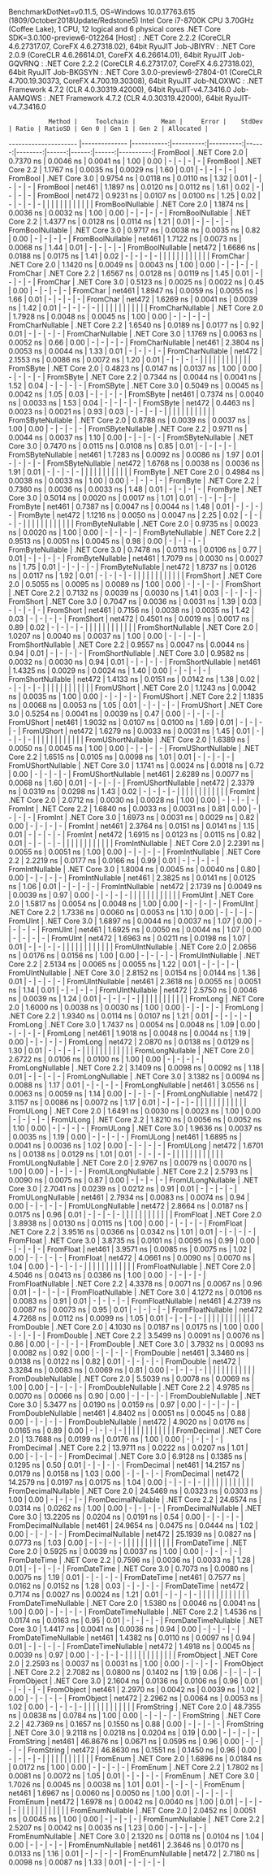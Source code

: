 
BenchmarkDotNet=v0.11.5, OS=Windows 10.0.17763.615 (1809/October2018Update/Redstone5)
Intel Core i7-8700K CPU 3.70GHz (Coffee Lake), 1 CPU, 12 logical and 6 physical cores
.NET Core SDK=3.0.100-preview6-012264
  [Host]     : .NET Core 2.2.2 (CoreCLR 4.6.27317.07, CoreFX 4.6.27318.02), 64bit RyuJIT
  Job-JBIYRV : .NET Core 2.0.9 (CoreCLR 4.6.26614.01, CoreFX 4.6.26614.01), 64bit RyuJIT
  Job-GQVRNQ : .NET Core 2.2.2 (CoreCLR 4.6.27317.07, CoreFX 4.6.27318.02), 64bit RyuJIT
  Job-BKGSYN : .NET Core 3.0.0-preview6-27804-01 (CoreCLR 4.700.19.30373, CoreFX 4.700.19.30308), 64bit RyuJIT
  Job-NLOXWC : .NET Framework 4.7.2 (CLR 4.0.30319.42000), 64bit RyuJIT-v4.7.3416.0
  Job-AAMQWS : .NET Framework 4.7.2 (CLR 4.0.30319.42000), 64bit RyuJIT-v4.7.3416.0


               Method |     Toolchain |       Mean |     Error |    StdDev | Ratio | RatioSD | Gen 0 | Gen 1 | Gen 2 | Allocated |
--------------------- |-------------- |-----------:|----------:|----------:|------:|--------:|------:|------:|------:|----------:|
             FromBool | .NET Core 2.0 |  0.7370 ns | 0.0046 ns | 0.0041 ns |  1.00 |    0.00 |     - |     - |     - |         - |
             FromBool | .NET Core 2.2 |  1.1767 ns | 0.0035 ns | 0.0029 ns |  1.60 |    0.01 |     - |     - |     - |         - |
             FromBool | .NET Core 3.0 |  0.9754 ns | 0.0118 ns | 0.0110 ns |  1.32 |    0.01 |     - |     - |     - |         - |
             FromBool |        net461 |  1.1897 ns | 0.0120 ns | 0.0112 ns |  1.61 |    0.02 |     - |     - |     - |         - |
             FromBool |        net472 |  0.9231 ns | 0.0107 ns | 0.0100 ns |  1.25 |    0.02 |     - |     - |     - |         - |
                      |               |            |           |           |       |         |       |       |       |           |
     FromBoolNullable | .NET Core 2.0 |  1.1874 ns | 0.0036 ns | 0.0032 ns |  1.00 |    0.00 |     - |     - |     - |         - |
     FromBoolNullable | .NET Core 2.2 |  1.4377 ns | 0.0128 ns | 0.0114 ns |  1.21 |    0.01 |     - |     - |     - |         - |
     FromBoolNullable | .NET Core 3.0 |  0.9717 ns | 0.0038 ns | 0.0035 ns |  0.82 |    0.00 |     - |     - |     - |         - |
     FromBoolNullable |        net461 |  1.7122 ns | 0.0073 ns | 0.0068 ns |  1.44 |    0.01 |     - |     - |     - |         - |
     FromBoolNullable |        net472 |  1.6686 ns | 0.0188 ns | 0.0175 ns |  1.41 |    0.02 |     - |     - |     - |         - |
                      |               |            |           |           |       |         |       |       |       |           |
             FromChar | .NET Core 2.0 |  1.1420 ns | 0.0049 ns | 0.0043 ns |  1.00 |    0.00 |     - |     - |     - |         - |
             FromChar | .NET Core 2.2 |  1.6567 ns | 0.0128 ns | 0.0119 ns |  1.45 |    0.01 |     - |     - |     - |         - |
             FromChar | .NET Core 3.0 |  0.5123 ns | 0.0025 ns | 0.0022 ns |  0.45 |    0.00 |     - |     - |     - |         - |
             FromChar |        net461 |  1.8947 ns | 0.0059 ns | 0.0055 ns |  1.66 |    0.01 |     - |     - |     - |         - |
             FromChar |        net472 |  1.6269 ns | 0.0041 ns | 0.0039 ns |  1.42 |    0.01 |     - |     - |     - |         - |
                      |               |            |           |           |       |         |       |       |       |           |
     FromCharNullable | .NET Core 2.0 |  1.7928 ns | 0.0048 ns | 0.0045 ns |  1.00 |    0.00 |     - |     - |     - |         - |
     FromCharNullable | .NET Core 2.2 |  1.6540 ns | 0.0189 ns | 0.0177 ns |  0.92 |    0.01 |     - |     - |     - |         - |
     FromCharNullable | .NET Core 3.0 |  1.1769 ns | 0.0063 ns | 0.0052 ns |  0.66 |    0.00 |     - |     - |     - |         - |
     FromCharNullable |        net461 |  2.3804 ns | 0.0053 ns | 0.0044 ns |  1.33 |    0.01 |     - |     - |     - |         - |
     FromCharNullable |        net472 |  2.1553 ns | 0.0086 ns | 0.0072 ns |  1.20 |    0.01 |     - |     - |     - |         - |
                      |               |            |           |           |       |         |       |       |       |           |
            FromSByte | .NET Core 2.0 |  0.4823 ns | 0.0147 ns | 0.0137 ns |  1.00 |    0.00 |     - |     - |     - |         - |
            FromSByte | .NET Core 2.2 |  0.7344 ns | 0.0044 ns | 0.0041 ns |  1.52 |    0.04 |     - |     - |     - |         - |
            FromSByte | .NET Core 3.0 |  0.5049 ns | 0.0045 ns | 0.0042 ns |  1.05 |    0.03 |     - |     - |     - |         - |
            FromSByte |        net461 |  0.7374 ns | 0.0040 ns | 0.0033 ns |  1.53 |    0.04 |     - |     - |     - |         - |
            FromSByte |        net472 |  0.4463 ns | 0.0023 ns | 0.0021 ns |  0.93 |    0.03 |     - |     - |     - |         - |
                      |               |            |           |           |       |         |       |       |       |           |
    FromSByteNullable | .NET Core 2.0 |  0.8788 ns | 0.0039 ns | 0.0037 ns |  1.00 |    0.00 |     - |     - |     - |         - |
    FromSByteNullable | .NET Core 2.2 |  0.9711 ns | 0.0044 ns | 0.0037 ns |  1.10 |    0.00 |     - |     - |     - |         - |
    FromSByteNullable | .NET Core 3.0 |  0.7470 ns | 0.0115 ns | 0.0108 ns |  0.85 |    0.01 |     - |     - |     - |         - |
    FromSByteNullable |        net461 |  1.7283 ns | 0.0092 ns | 0.0086 ns |  1.97 |    0.01 |     - |     - |     - |         - |
    FromSByteNullable |        net472 |  1.6768 ns | 0.0038 ns | 0.0036 ns |  1.91 |    0.01 |     - |     - |     - |         - |
                      |               |            |           |           |       |         |       |       |       |           |
             FromByte | .NET Core 2.0 |  0.4984 ns | 0.0038 ns | 0.0033 ns |  1.00 |    0.00 |     - |     - |     - |         - |
             FromByte | .NET Core 2.2 |  0.7360 ns | 0.0036 ns | 0.0033 ns |  1.48 |    0.01 |     - |     - |     - |         - |
             FromByte | .NET Core 3.0 |  0.5014 ns | 0.0020 ns | 0.0017 ns |  1.01 |    0.01 |     - |     - |     - |         - |
             FromByte |        net461 |  0.7387 ns | 0.0047 ns | 0.0044 ns |  1.48 |    0.01 |     - |     - |     - |         - |
             FromByte |        net472 |  1.1216 ns | 0.0050 ns | 0.0047 ns |  2.25 |    0.02 |     - |     - |     - |         - |
                      |               |            |           |           |       |         |       |       |       |           |
     FromByteNullable | .NET Core 2.0 |  0.9735 ns | 0.0023 ns | 0.0020 ns |  1.00 |    0.00 |     - |     - |     - |         - |
     FromByteNullable | .NET Core 2.2 |  0.9513 ns | 0.0051 ns | 0.0045 ns |  0.98 |    0.00 |     - |     - |     - |         - |
     FromByteNullable | .NET Core 3.0 |  0.7478 ns | 0.0113 ns | 0.0106 ns |  0.77 |    0.01 |     - |     - |     - |         - |
     FromByteNullable |        net461 |  1.7079 ns | 0.0030 ns | 0.0027 ns |  1.75 |    0.01 |     - |     - |     - |         - |
     FromByteNullable |        net472 |  1.8737 ns | 0.0126 ns | 0.0117 ns |  1.92 |    0.01 |     - |     - |     - |         - |
                      |               |            |           |           |       |         |       |       |       |           |
            FromShort | .NET Core 2.0 |  0.5055 ns | 0.0095 ns | 0.0089 ns |  1.00 |    0.00 |     - |     - |     - |         - |
            FromShort | .NET Core 2.2 |  0.7132 ns | 0.0039 ns | 0.0030 ns |  1.41 |    0.03 |     - |     - |     - |         - |
            FromShort | .NET Core 3.0 |  0.7047 ns | 0.0036 ns | 0.0031 ns |  1.39 |    0.03 |     - |     - |     - |         - |
            FromShort |        net461 |  0.7156 ns | 0.0038 ns | 0.0035 ns |  1.42 |    0.03 |     - |     - |     - |         - |
            FromShort |        net472 |  0.4501 ns | 0.0019 ns | 0.0017 ns |  0.89 |    0.02 |     - |     - |     - |         - |
                      |               |            |           |           |       |         |       |       |       |           |
    FromShortNullable | .NET Core 2.0 |  1.0207 ns | 0.0040 ns | 0.0037 ns |  1.00 |    0.00 |     - |     - |     - |         - |
    FromShortNullable | .NET Core 2.2 |  0.9557 ns | 0.0047 ns | 0.0044 ns |  0.94 |    0.01 |     - |     - |     - |         - |
    FromShortNullable | .NET Core 3.0 |  0.9582 ns | 0.0032 ns | 0.0030 ns |  0.94 |    0.01 |     - |     - |     - |         - |
    FromShortNullable |        net461 |  1.4325 ns | 0.0029 ns | 0.0024 ns |  1.40 |    0.00 |     - |     - |     - |         - |
    FromShortNullable |        net472 |  1.4133 ns | 0.0151 ns | 0.0142 ns |  1.38 |    0.02 |     - |     - |     - |         - |
                      |               |            |           |           |       |         |       |       |       |           |
           FromUShort | .NET Core 2.0 |  1.1243 ns | 0.0042 ns | 0.0035 ns |  1.00 |    0.00 |     - |     - |     - |         - |
           FromUShort | .NET Core 2.2 |  1.1835 ns | 0.0068 ns | 0.0053 ns |  1.05 |    0.01 |     - |     - |     - |         - |
           FromUShort | .NET Core 3.0 |  0.5254 ns | 0.0041 ns | 0.0039 ns |  0.47 |    0.00 |     - |     - |     - |         - |
           FromUShort |        net461 |  1.9032 ns | 0.0107 ns | 0.0100 ns |  1.69 |    0.01 |     - |     - |     - |         - |
           FromUShort |        net472 |  1.6279 ns | 0.0033 ns | 0.0031 ns |  1.45 |    0.01 |     - |     - |     - |         - |
                      |               |            |           |           |       |         |       |       |       |           |
   FromUShortNullable | .NET Core 2.0 |  1.6389 ns | 0.0050 ns | 0.0045 ns |  1.00 |    0.00 |     - |     - |     - |         - |
   FromUShortNullable | .NET Core 2.2 |  1.6515 ns | 0.0105 ns | 0.0098 ns |  1.01 |    0.01 |     - |     - |     - |         - |
   FromUShortNullable | .NET Core 3.0 |  1.1741 ns | 0.0024 ns | 0.0018 ns |  0.72 |    0.00 |     - |     - |     - |         - |
   FromUShortNullable |        net461 |  2.6289 ns | 0.0077 ns | 0.0068 ns |  1.60 |    0.01 |     - |     - |     - |         - |
   FromUShortNullable |        net472 |  2.3379 ns | 0.0319 ns | 0.0298 ns |  1.43 |    0.02 |     - |     - |     - |         - |
                      |               |            |           |           |       |         |       |       |       |           |
              FromInt | .NET Core 2.0 |  2.0712 ns | 0.0030 ns | 0.0028 ns |  1.00 |    0.00 |     - |     - |     - |         - |
              FromInt | .NET Core 2.2 |  1.6840 ns | 0.0033 ns | 0.0031 ns |  0.81 |    0.00 |     - |     - |     - |         - |
              FromInt | .NET Core 3.0 |  1.6973 ns | 0.0031 ns | 0.0029 ns |  0.82 |    0.00 |     - |     - |     - |         - |
              FromInt |        net461 |  2.3764 ns | 0.0151 ns | 0.0141 ns |  1.15 |    0.01 |     - |     - |     - |         - |
              FromInt |        net472 |  1.6915 ns | 0.0123 ns | 0.0115 ns |  0.82 |    0.01 |     - |     - |     - |         - |
                      |               |            |           |           |       |         |       |       |       |           |
      FromIntNullable | .NET Core 2.0 |  2.2391 ns | 0.0055 ns | 0.0051 ns |  1.00 |    0.00 |     - |     - |     - |         - |
      FromIntNullable | .NET Core 2.2 |  2.2219 ns | 0.0177 ns | 0.0166 ns |  0.99 |    0.01 |     - |     - |     - |         - |
      FromIntNullable | .NET Core 3.0 |  1.8004 ns | 0.0045 ns | 0.0040 ns |  0.80 |    0.00 |     - |     - |     - |         - |
      FromIntNullable |        net461 |  2.3825 ns | 0.0141 ns | 0.0125 ns |  1.06 |    0.01 |     - |     - |     - |         - |
      FromIntNullable |        net472 |  2.1739 ns | 0.0049 ns | 0.0039 ns |  0.97 |    0.00 |     - |     - |     - |         - |
                      |               |            |           |           |       |         |       |       |       |           |
             FromUInt | .NET Core 2.0 |  1.5817 ns | 0.0054 ns | 0.0048 ns |  1.00 |    0.00 |     - |     - |     - |         - |
             FromUInt | .NET Core 2.2 |  1.7336 ns | 0.0060 ns | 0.0053 ns |  1.10 |    0.00 |     - |     - |     - |         - |
             FromUInt | .NET Core 3.0 |  1.6897 ns | 0.0044 ns | 0.0037 ns |  1.07 |    0.00 |     - |     - |     - |         - |
             FromUInt |        net461 |  1.6925 ns | 0.0050 ns | 0.0044 ns |  1.07 |    0.00 |     - |     - |     - |         - |
             FromUInt |        net472 |  1.6963 ns | 0.0211 ns | 0.0198 ns |  1.07 |    0.01 |     - |     - |     - |         - |
                      |               |            |           |           |       |         |       |       |       |           |
     FromUIntNullable | .NET Core 2.0 |  2.0656 ns | 0.0176 ns | 0.0156 ns |  1.00 |    0.00 |     - |     - |     - |         - |
     FromUIntNullable | .NET Core 2.2 |  2.5134 ns | 0.0065 ns | 0.0055 ns |  1.22 |    0.01 |     - |     - |     - |         - |
     FromUIntNullable | .NET Core 3.0 |  2.8152 ns | 0.0154 ns | 0.0144 ns |  1.36 |    0.01 |     - |     - |     - |         - |
     FromUIntNullable |        net461 |  2.3618 ns | 0.0055 ns | 0.0051 ns |  1.14 |    0.01 |     - |     - |     - |         - |
     FromUIntNullable |        net472 |  2.5750 ns | 0.0046 ns | 0.0039 ns |  1.24 |    0.01 |     - |     - |     - |         - |
                      |               |            |           |           |       |         |       |       |       |           |
             FromLong | .NET Core 2.0 |  1.6000 ns | 0.0038 ns | 0.0030 ns |  1.00 |    0.00 |     - |     - |     - |         - |
             FromLong | .NET Core 2.2 |  1.9340 ns | 0.0114 ns | 0.0107 ns |  1.21 |    0.01 |     - |     - |     - |         - |
             FromLong | .NET Core 3.0 |  1.7437 ns | 0.0054 ns | 0.0048 ns |  1.09 |    0.00 |     - |     - |     - |         - |
             FromLong |        net461 |  1.9018 ns | 0.0048 ns | 0.0044 ns |  1.19 |    0.00 |     - |     - |     - |         - |
             FromLong |        net472 |  2.0870 ns | 0.0138 ns | 0.0129 ns |  1.30 |    0.01 |     - |     - |     - |         - |
                      |               |            |           |           |       |         |       |       |       |           |
     FromLongNullable | .NET Core 2.0 |  2.6722 ns | 0.0106 ns | 0.0100 ns |  1.00 |    0.00 |     - |     - |     - |         - |
     FromLongNullable | .NET Core 2.2 |  3.1409 ns | 0.0098 ns | 0.0092 ns |  1.18 |    0.01 |     - |     - |     - |         - |
     FromLongNullable | .NET Core 3.0 |  3.1382 ns | 0.0094 ns | 0.0088 ns |  1.17 |    0.01 |     - |     - |     - |         - |
     FromLongNullable |        net461 |  3.0556 ns | 0.0063 ns | 0.0059 ns |  1.14 |    0.00 |     - |     - |     - |         - |
     FromLongNullable |        net472 |  3.1157 ns | 0.0086 ns | 0.0072 ns |  1.17 |    0.01 |     - |     - |     - |         - |
                      |               |            |           |           |       |         |       |       |       |           |
            FromULong | .NET Core 2.0 |  1.6491 ns | 0.0030 ns | 0.0023 ns |  1.00 |    0.00 |     - |     - |     - |         - |
            FromULong | .NET Core 2.2 |  1.8210 ns | 0.0056 ns | 0.0052 ns |  1.10 |    0.00 |     - |     - |     - |         - |
            FromULong | .NET Core 3.0 |  1.9636 ns | 0.0037 ns | 0.0035 ns |  1.19 |    0.00 |     - |     - |     - |         - |
            FromULong |        net461 |  1.6895 ns | 0.0041 ns | 0.0036 ns |  1.02 |    0.00 |     - |     - |     - |         - |
            FromULong |        net472 |  1.6701 ns | 0.0138 ns | 0.0129 ns |  1.01 |    0.01 |     - |     - |     - |         - |
                      |               |            |           |           |       |         |       |       |       |           |
    FromULongNullable | .NET Core 2.0 |  2.9767 ns | 0.0079 ns | 0.0070 ns |  1.00 |    0.00 |     - |     - |     - |         - |
    FromULongNullable | .NET Core 2.2 |  2.5793 ns | 0.0090 ns | 0.0075 ns |  0.87 |    0.00 |     - |     - |     - |         - |
    FromULongNullable | .NET Core 3.0 |  2.7041 ns | 0.0239 ns | 0.0212 ns |  0.91 |    0.01 |     - |     - |     - |         - |
    FromULongNullable |        net461 |  2.7934 ns | 0.0083 ns | 0.0074 ns |  0.94 |    0.00 |     - |     - |     - |         - |
    FromULongNullable |        net472 |  2.8664 ns | 0.0187 ns | 0.0175 ns |  0.96 |    0.01 |     - |     - |     - |         - |
                      |               |            |           |           |       |         |       |       |       |           |
            FromFloat | .NET Core 2.0 |  3.8938 ns | 0.0130 ns | 0.0115 ns |  1.00 |    0.00 |     - |     - |     - |         - |
            FromFloat | .NET Core 2.2 |  3.9516 ns | 0.0366 ns | 0.0342 ns |  1.01 |    0.01 |     - |     - |     - |         - |
            FromFloat | .NET Core 3.0 |  3.8735 ns | 0.0101 ns | 0.0095 ns |  0.99 |    0.00 |     - |     - |     - |         - |
            FromFloat |        net461 |  3.9571 ns | 0.0085 ns | 0.0075 ns |  1.02 |    0.00 |     - |     - |     - |         - |
            FromFloat |        net472 |  4.0661 ns | 0.0090 ns | 0.0070 ns |  1.04 |    0.00 |     - |     - |     - |         - |
                      |               |            |           |           |       |         |       |       |       |           |
    FromFloatNullable | .NET Core 2.0 |  4.5046 ns | 0.0413 ns | 0.0386 ns |  1.00 |    0.00 |     - |     - |     - |         - |
    FromFloatNullable | .NET Core 2.2 |  4.3378 ns | 0.0071 ns | 0.0067 ns |  0.96 |    0.01 |     - |     - |     - |         - |
    FromFloatNullable | .NET Core 3.0 |  4.1272 ns | 0.0106 ns | 0.0083 ns |  0.91 |    0.01 |     - |     - |     - |         - |
    FromFloatNullable |        net461 |  4.2739 ns | 0.0087 ns | 0.0073 ns |  0.95 |    0.01 |     - |     - |     - |         - |
    FromFloatNullable |        net472 |  4.7268 ns | 0.0112 ns | 0.0099 ns |  1.05 |    0.01 |     - |     - |     - |         - |
                      |               |            |           |           |       |         |       |       |       |           |
           FromDouble | .NET Core 2.0 |  4.1030 ns | 0.0187 ns | 0.0175 ns |  1.00 |    0.00 |     - |     - |     - |         - |
           FromDouble | .NET Core 2.2 |  3.5499 ns | 0.0091 ns | 0.0076 ns |  0.86 |    0.00 |     - |     - |     - |         - |
           FromDouble | .NET Core 3.0 |  3.7932 ns | 0.0093 ns | 0.0082 ns |  0.92 |    0.00 |     - |     - |     - |         - |
           FromDouble |        net461 |  3.3460 ns | 0.0138 ns | 0.0122 ns |  0.82 |    0.01 |     - |     - |     - |         - |
           FromDouble |        net472 |  3.3284 ns | 0.0083 ns | 0.0069 ns |  0.81 |    0.00 |     - |     - |     - |         - |
                      |               |            |           |           |       |         |       |       |       |           |
   FromDoubleNullable | .NET Core 2.0 |  5.5039 ns | 0.0078 ns | 0.0069 ns |  1.00 |    0.00 |     - |     - |     - |         - |
   FromDoubleNullable | .NET Core 2.2 |  4.9785 ns | 0.0070 ns | 0.0066 ns |  0.90 |    0.00 |     - |     - |     - |         - |
   FromDoubleNullable | .NET Core 3.0 |  5.3477 ns | 0.0190 ns | 0.0159 ns |  0.97 |    0.00 |     - |     - |     - |         - |
   FromDoubleNullable |        net461 |  4.8402 ns | 0.0051 ns | 0.0045 ns |  0.88 |    0.00 |     - |     - |     - |         - |
   FromDoubleNullable |        net472 |  4.9020 ns | 0.0176 ns | 0.0165 ns |  0.89 |    0.00 |     - |     - |     - |         - |
                      |               |            |           |           |       |         |       |       |       |           |
          FromDecimal | .NET Core 2.0 | 13.7688 ns | 0.0199 ns | 0.0176 ns |  1.00 |    0.00 |     - |     - |     - |         - |
          FromDecimal | .NET Core 2.2 | 13.9711 ns | 0.0222 ns | 0.0207 ns |  1.01 |    0.00 |     - |     - |     - |         - |
          FromDecimal | .NET Core 3.0 |  6.9128 ns | 0.1385 ns | 0.1295 ns |  0.50 |    0.01 |     - |     - |     - |         - |
          FromDecimal |        net461 | 14.2157 ns | 0.0179 ns | 0.0158 ns |  1.03 |    0.00 |     - |     - |     - |         - |
          FromDecimal |        net472 | 14.2579 ns | 0.0197 ns | 0.0175 ns |  1.04 |    0.00 |     - |     - |     - |         - |
                      |               |            |           |           |       |         |       |       |       |           |
  FromDecimalNullable | .NET Core 2.0 | 24.5469 ns | 0.0323 ns | 0.0303 ns |  1.00 |    0.00 |     - |     - |     - |         - |
  FromDecimalNullable | .NET Core 2.2 | 24.6574 ns | 0.0314 ns | 0.0262 ns |  1.00 |    0.00 |     - |     - |     - |         - |
  FromDecimalNullable | .NET Core 3.0 | 13.2205 ns | 0.0204 ns | 0.0191 ns |  0.54 |    0.00 |     - |     - |     - |         - |
  FromDecimalNullable |        net461 | 24.9654 ns | 0.0475 ns | 0.0444 ns |  1.02 |    0.00 |     - |     - |     - |         - |
  FromDecimalNullable |        net472 | 25.1939 ns | 0.0827 ns | 0.0773 ns |  1.03 |    0.00 |     - |     - |     - |         - |
                      |               |            |           |           |       |         |       |       |       |           |
         FromDateTime | .NET Core 2.0 |  0.5925 ns | 0.0039 ns | 0.0037 ns |  1.00 |    0.00 |     - |     - |     - |         - |
         FromDateTime | .NET Core 2.2 |  0.7596 ns | 0.0036 ns | 0.0033 ns |  1.28 |    0.01 |     - |     - |     - |         - |
         FromDateTime | .NET Core 3.0 |  0.7073 ns | 0.0080 ns | 0.0075 ns |  1.19 |    0.01 |     - |     - |     - |         - |
         FromDateTime |        net461 |  0.7577 ns | 0.0162 ns | 0.0152 ns |  1.28 |    0.03 |     - |     - |     - |         - |
         FromDateTime |        net472 |  0.7174 ns | 0.0027 ns | 0.0024 ns |  1.21 |    0.01 |     - |     - |     - |         - |
                      |               |            |           |           |       |         |       |       |       |           |
 FromDateTimeNullable | .NET Core 2.0 |  1.5380 ns | 0.0046 ns | 0.0041 ns |  1.00 |    0.00 |     - |     - |     - |         - |
 FromDateTimeNullable | .NET Core 2.2 |  1.4536 ns | 0.0174 ns | 0.0163 ns |  0.95 |    0.01 |     - |     - |     - |         - |
 FromDateTimeNullable | .NET Core 3.0 |  1.4417 ns | 0.0041 ns | 0.0036 ns |  0.94 |    0.00 |     - |     - |     - |         - |
 FromDateTimeNullable |        net461 |  1.4382 ns | 0.0110 ns | 0.0097 ns |  0.94 |    0.01 |     - |     - |     - |         - |
 FromDateTimeNullable |        net472 |  1.4918 ns | 0.0045 ns | 0.0039 ns |  0.97 |    0.00 |     - |     - |     - |         - |
                      |               |            |           |           |       |         |       |       |       |           |
           FromObject | .NET Core 2.0 |  2.2593 ns | 0.0037 ns | 0.0031 ns |  1.00 |    0.00 |     - |     - |     - |         - |
           FromObject | .NET Core 2.2 |  2.7082 ns | 0.0800 ns | 0.1402 ns |  1.19 |    0.06 |     - |     - |     - |         - |
           FromObject | .NET Core 3.0 |  2.1604 ns | 0.0136 ns | 0.0106 ns |  0.96 |    0.01 |     - |     - |     - |         - |
           FromObject |        net461 |  2.2970 ns | 0.0042 ns | 0.0039 ns |  1.02 |    0.00 |     - |     - |     - |         - |
           FromObject |        net472 |  2.2962 ns | 0.0064 ns | 0.0053 ns |  1.02 |    0.00 |     - |     - |     - |         - |
                      |               |            |           |           |       |         |       |       |       |           |
           FromString | .NET Core 2.0 | 48.7355 ns | 0.0838 ns | 0.0784 ns |  1.00 |    0.00 |     - |     - |     - |         - |
           FromString | .NET Core 2.2 | 42.7369 ns | 0.1657 ns | 0.1550 ns |  0.88 |    0.00 |     - |     - |     - |         - |
           FromString | .NET Core 3.0 |  9.2118 ns | 0.0218 ns | 0.0204 ns |  0.19 |    0.00 |     - |     - |     - |         - |
           FromString |        net461 | 46.8676 ns | 0.0671 ns | 0.0595 ns |  0.96 |    0.00 |     - |     - |     - |         - |
           FromString |        net472 | 46.8630 ns | 0.1551 ns | 0.1450 ns |  0.96 |    0.00 |     - |     - |     - |         - |
                      |               |            |           |           |       |         |       |       |       |           |
             FromEnum | .NET Core 2.0 |  1.6896 ns | 0.0184 ns | 0.0172 ns |  1.00 |    0.00 |     - |     - |     - |         - |
             FromEnum | .NET Core 2.2 |  1.7802 ns | 0.0081 ns | 0.0072 ns |  1.05 |    0.01 |     - |     - |     - |         - |
             FromEnum | .NET Core 3.0 |  1.7026 ns | 0.0045 ns | 0.0038 ns |  1.01 |    0.01 |     - |     - |     - |         - |
             FromEnum |        net461 |  1.6967 ns | 0.0060 ns | 0.0050 ns |  1.00 |    0.01 |     - |     - |     - |         - |
             FromEnum |        net472 |  1.6978 ns | 0.0042 ns | 0.0040 ns |  1.00 |    0.01 |     - |     - |     - |         - |
                      |               |            |           |           |       |         |       |       |       |           |
     FromEnumNullable | .NET Core 2.0 |  2.0452 ns | 0.0051 ns | 0.0045 ns |  1.00 |    0.00 |     - |     - |     - |         - |
     FromEnumNullable | .NET Core 2.2 |  2.5207 ns | 0.0042 ns | 0.0035 ns |  1.23 |    0.00 |     - |     - |     - |         - |
     FromEnumNullable | .NET Core 3.0 |  2.1320 ns | 0.0118 ns | 0.0104 ns |  1.04 |    0.00 |     - |     - |     - |         - |
     FromEnumNullable |        net461 |  2.3646 ns | 0.0170 ns | 0.0133 ns |  1.16 |    0.01 |     - |     - |     - |         - |
     FromEnumNullable |        net472 |  2.7180 ns | 0.0098 ns | 0.0087 ns |  1.33 |    0.01 |     - |     - |     - |         - |
